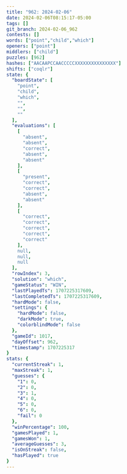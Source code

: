 ```yaml
---
title: "962: 2024-02-06"
date: 2024-02-06T08:15:17-05:00
tags: []
git_branch: 2024-02-06_962
contests: []
words: ["point","child","which"]
openers: ["point"]
middlers: ["child"]
puzzles: [962]
hashes: ["AACAAPCCAACCCCCXXXXXXXXXXXXXXX"]
shifts: ["coqlr"]
state: {
  "boardState": [
    "point",
    "child",
    "which",
    "",
    "",
    ""
  ],
  "evaluations": [
    [
      "absent",
      "absent",
      "correct",
      "absent",
      "absent"
    ],
    [
      "present",
      "correct",
      "correct",
      "absent",
      "absent"
    ],
    [
      "correct",
      "correct",
      "correct",
      "correct",
      "correct"
    ],
    null,
    null,
    null
  ],
  "rowIndex": 3,
  "solution": "which",
  "gameStatus": "WIN",
  "lastPlayedTs": 1707225317609,
  "lastCompletedTs": 1707225317609,
  "hardMode": false,
  "settings": {
    "hardMode": false,
    "darkMode": true,
    "colorblindMode": false
  },
  "gameId": 1017,
  "dayOffset": 962,
  "timestamp": 1707225317
}
stats: {
  "currentStreak": 1,
  "maxStreak": 1,
  "guesses": {
    "1": 0,
    "2": 0,
    "3": 1,
    "4": 0,
    "5": 0,
    "6": 0,
    "fail": 0
  },
  "winPercentage": 100,
  "gamesPlayed": 1,
  "gamesWon": 1,
  "averageGuesses": 3,
  "isOnStreak": false,
  "hasPlayed": true
}
---
```

<!-- more -->
